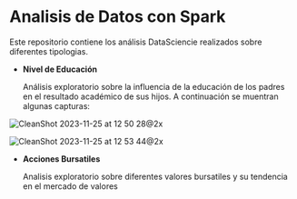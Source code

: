 # Analisis de Datos con Spark
Este repositorio contiene los análisis DataSciencie realizados sobre diferentes tipologias.

- **Nivel de Educación**
  
  Análisis exploratorio sobre la influencia de la educación de los padres en el resultado académico de sus hijos.
  A continuación se muentran algunas capturas:

![CleanShot 2023-11-25 at 12 50 28@2x](https://github.com/CharlyCRM/An-lisis-con-Spark/assets/136794111/6b152843-d007-4955-8105-a6e58bbd3535)

![CleanShot 2023-11-25 at 12 53 44@2x](https://github.com/CharlyCRM/An-lisis-con-Spark/assets/136794111/8f332fb6-7a04-4ab1-ba23-8417b8d438d8)

- **Acciones Bursatiles**
  
  Analisis exploratorio sobre diferentes valores bursatiles y su tendencia en el mercado de valores
  

